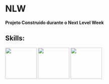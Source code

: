 # NLW

<strong>Projeto Construído durante o Next Level Week</strong>

Skills:<br>
-

<img src="https://walde.co/wp-content/uploads/2016/09/nodejs_logo.png" width="100" >

<img src="https://cdn.auth0.com/blog/react-js/react.png" width="100" >

<img src="https://camo.githubusercontent.com/11b11bc3628ab30251a97b5410a408e42f67aae1/68747470733a2f2f696d616765732e6374666173736574732e6e65742f616436326161646b66346a612f357479356330763864694d615343714f32716f6d43652f31363464613635306534666562643262393062636633373434613037653634322f72656163742d6e61746976652d6c6f676f2e706e67" width="100">
